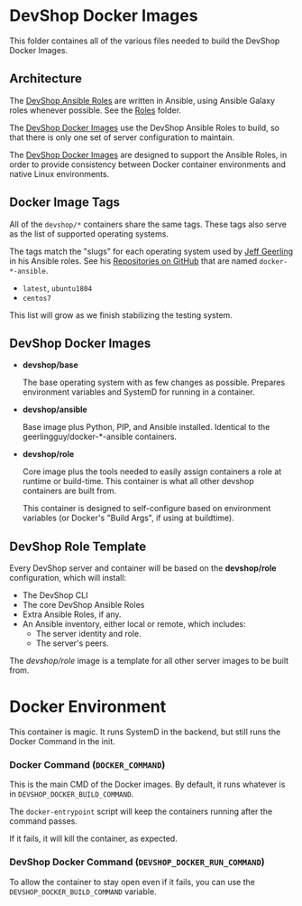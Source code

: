 # DevShop Docker Images

This folder containes all of the various files needed to build the DevShop 
Docker Images. 

## Architecture

The [DevShop Ansible Roles]() are written in Ansible, using Ansible Galaxy roles
whenever possible. See the [Roles](../roles) folder. 

The [DevShop Docker Images]() use the DevShop Ansible Roles to build, so that there
is only one set of server configuration to maintain.

The [DevShop Docker Images]() are designed to support the Ansible Roles, in order to
provide consistency between Docker container environments and native Linux 
environments.

## Docker Image Tags

All of the `devshop/*` containers share the same tags. These tags also serve as 
the list of supported operating systems.

The tags match the "slugs" for each operating system used by [Jeff Geerling](https://github.com/geerlingguy) in his Ansible roles. See his [Repositories on GitHub](https://github.com/geerlingguy?tab=repositories&q=%22Docker+container+for+Ansible+playbook&type=&language=) that are named `docker-*-ansible`.

* `latest`, `ubuntu1804`
* `centos7`

This list will grow as we finish stabilizing the testing system.

## DevShop Docker Images


- **devshop/base**

    The base operating system with as few changes as possible. Prepares environment variables and SystemD for running in a container.
- **devshop/ansible**

    Base image plus Python, PIP, and Ansible installed. Identical to the geerlingguy/docker-*-ansible containers.

<!-- 
- **devshop/core**

    Ansible image plus PHP, Composer, and the DevShop CLI (including Ansible Roles). 
-->
- **devshop/role**

    Core image plus the tools needed to easily assign containers a role at runtime or build-time. This container is what all other devshop containers are built from.
    
    This container is designed to self-configure based on environment variables (or Docker's "Build Args", if using at buildtime).
    
## DevShop Role Template

Every DevShop server and container will be based on the **devshop/role** configuration, which will install:
- The DevShop CLI
- The core DevShop Ansible Roles
- Extra Ansible Roles, if any.
- An Ansible inventory, either local or remote, which includes:
  - The server identity and role.
  - The server's peers.
    
The *devshop/role* image is a template for all other server images to be built from.

# Docker Environment

This container is magic. It runs SystemD in the backend, but still runs the Docker Command in the init.

### Docker Command (`DOCKER_COMMAND`)

This is the main CMD of the Docker images. By default, it runs whatever is in `DEVSHOP_DOCKER_BUILD_COMMAND`.

The `docker-entrypoint` script will keep the containers running after the command passes.

If it fails, it will kill the container, as expected.

### DevShop Docker Command (`DEVSHOP_DOCKER_RUN_COMMAND`)

To allow the container to stay open even if it fails, you can use the `DEVSHOP_DOCKER_BUILD_COMMAND` variable.

